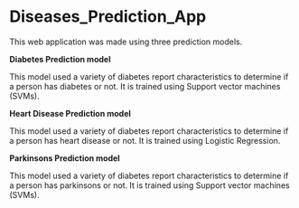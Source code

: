 # Diseases_Prediction_App
This web application was made using three prediction models.

**Diabetes Prediction model**

This model used a variety of diabetes report characteristics to determine if a person has diabetes or not.  It is trained using Support vector machines (SVMs). 

**Heart Disease Prediction model**

This model used a variety of diabetes report characteristics to determine if a person has heart disease or not. It is trained using Logistic Regression.

**Parkinsons Prediction model**

This model used a variety of diabetes report characteristics to determine if a person has parkinsons or not.  It is trained using Support vector machines (SVMs). 



